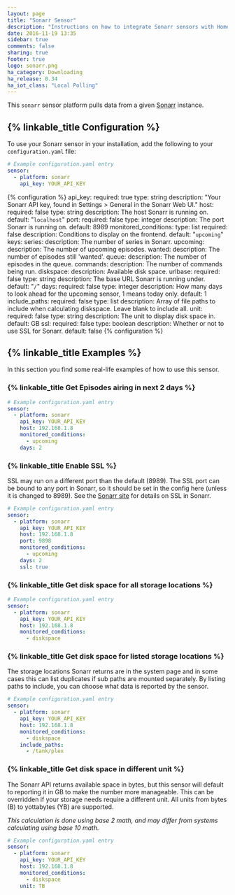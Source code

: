 ```yaml
---
layout: page
title: "Sonarr Sensor"
description: "Instructions on how to integrate Sonarr sensors with Home Assistant"
date: 2016-11-19 13:35
sidebar: true
comments: false
sharing: true
footer: true
logo: sonarr.png
ha_category: Downloading
ha_release: 0.34
ha_iot_class: "Local Polling"
---
```



This `sonarr` sensor platform pulls data from a given [Sonarr](https://sonarr.tv/) instance.

## {% linkable_title Configuration %}

To use your Sonarr sensor in your installation, add the following to your `configuration.yaml` file:

```yaml
# Example configuration.yaml entry
sensor:
  - platform: sonarr
    api_key: YOUR_API_KEY
```

{% configuration %}
api_key:
  required: true
  type: string
  description: "Your Sonarr API key, found in Settings > General in the Sonarr Web UI."
host:
  required: false
  type: string
  description: The host Sonarr is running on.
  default: "`localhost`"
port:
  required: false
  type: integer
  description: The port Sonarr is running on.
  default: 8989
monitored_conditions:
  type: list
  required: false
  description: Conditions to display on the frontend.
  default: "`upcoming`"
  keys:
    series:
      description: The number of series in Sonarr.
    upcoming:
      description: The number of upcoming episodes.
    wanted:
      description: The number of episodes still 'wanted'.
    queue:
      description: The number of episodes in the queue.
    commands:
      description: The number of commands being run.
    diskspace:
      description: Available disk space.
urlbase:
  required: false
  type: string
  description: The base URL Sonarr is running under.
  default: "`/`"
days:
  required: false
  type: integer
  description: How many days to look ahead for the upcoming sensor, 1 means today only.
  default: 1
include_paths:
  required: false
  type: list
  description: Array of file paths to include when calculating diskspace. Leave blank to include all.
unit:
  required: false
  type: string
  description: The unit to display disk space in.
  default: GB
ssl:
  required: false
  type: boolean
  description: Whether or not to use SSL for Sonarr.
  default: false
{% configuration %}

## {% linkable_title Examples %}

In this section you find some real-life examples of how to use this sensor.

### {% linkable_title Get Episodes airing in next 2 days %}

```yaml
# Example configuration.yaml entry
sensor:
  - platform: sonarr
    api_key: YOUR_API_KEY
    host: 192.168.1.8
    monitored_conditions:
      - upcoming
    days: 2
```

### {% linkable_title Enable SSL %}

SSL may run on a different port than the default (8989). The SSL port can be bound to any port in Sonarr, so it should be set in the config here (unless it is changed to 8989). See the [Sonarr site](https://github.com/Sonarr/Sonarr/wiki/SSL) for details on SSL in Sonarr.

```yaml
# Example configuration.yaml entry
sensor:
  - platform: sonarr
    api_key: YOUR_API_KEY
    host: 192.168.1.8
    port: 9898
    monitored_conditions:
      - upcoming
    days: 2
    ssl: true
```

### {% linkable_title Get disk space for all storage locations %}

```yaml
# Example configuration.yaml entry
sensor:
  - platform: sonarr
    api_key: YOUR_API_KEY
    host: 192.168.1.8
    monitored_conditions:
      - diskspace
```

### {% linkable_title Get disk space for listed storage locations %}

The storage locations Sonarr returns are in the system page and in some cases this can list duplicates if sub paths are mounted separately. By listing paths to include, you can choose what data is reported by the sensor.

```yaml
# Example configuration.yaml entry
sensor:
  - platform: sonarr
    api_key: YOUR_API_KEY
    host: 192.168.1.8
    monitored_conditions:
      - diskspace
    include_paths:
      - /tank/plex
```

### {% linkable_title Get disk space in different unit %}

The Sonarr API returns available space in bytes, but this sensor will default to reporting it in GB to make the number more manageable. This can be overridden if your storage needs require a different unit. All units from bytes (B) to yottabytes (YB) are supported.

*This calculation is done using base 2 math, and may differ from systems calculating using base 10 math.*

```yaml
# Example configuration.yaml entry
sensor:
  - platform: sonarr
    api_key: YOUR_API_KEY
    host: 192.168.1.8
    monitored_conditions:
      - diskspace
    unit: TB
```
